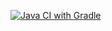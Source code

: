 [![Java CI with Gradle](https://github.com/KIP1K/DockerSQL/actions/workflows/main.yml/badge.svg)](https://github.com/KIP1K/DockerSQL/actions/workflows/main.yml)
